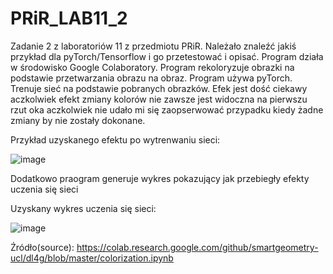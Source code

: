 # PRiR_LAB11_2

Zadanie 2 z laboratoriów 11 z przedmiotu PRiR. Należało znaleźć jakiś przykład dla pyTorch/Tensorflow i go przetestować i opisać. Program działa w środowisko Google Colaboratory.
Program rekoloryzuje obrazki na podstawie przetwarzania obrazu na obraz.
Program używa pyTorch. Trenuje sieć na podstawie pobranych obrazków.
Efek jest dość ciekawy aczkolwiek efekt zmiany kolorów nie zawsze jest widoczna na pierwszu rzut oka aczkolwiek nie udało mi się zaopserwować przypadku kiedy żadne zmiany by nie zostały dokonane.

Przykład uzyskanego efektu po wytrenwaniu sieci:

![image](https://user-images.githubusercontent.com/80594314/150849057-771abc86-966b-4192-873d-16da635c8000.png)

Dodatkowo praogram generuje wykres pokazujący jak przebiegły efekty uczenia się sieci

Uzyskany wykres uczenia się sieci:

![image](https://user-images.githubusercontent.com/80594314/150849235-1e8fe9ef-c070-4f8a-94b6-1806c5cd2a57.png)

Źródło(source): https://colab.research.google.com/github/smartgeometry-ucl/dl4g/blob/master/colorization.ipynb
